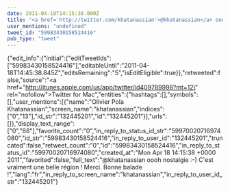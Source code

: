 ```yaml
---
date: 2011-04-18T14:15:38.000Z
title: "<a href='http://twitter.com/khatanassian'>@khatanassian</a> oooh nostalgie :-) C'est vraiment une belle région ! Merci. Bonne balade !″"
user_mentions: "undefined"
tweet_id: "59983430158524416"
pub_type: "tweet"
---
```

{"edit_info":{"initial":{"editTweetIds":["59983430158524416"],"editableUntil":"2011-04-18T14:45:38.845Z","editsRemaining":"5","isEditEligible":true}},"retweeted":false,"source":"<a href=\"http://itunes.apple.com/us/app/twitter/id409789998?mt=12\" rel=\"nofollow\">Twitter for Mac</a>","entities":{"hashtags":[],"symbols":[],"user_mentions":[{"name":"Olivier Pola Khatanassian","screen_name":"khatanassian","indices":["0","13"],"id_str":"132445201","id":"132445201"}],"urls":[]},"display_text_range":["0","88"],"favorite_count":"0","in_reply_to_status_id_str":"59970020716974080","id_str":"59983430158524416","in_reply_to_user_id":"132445201","truncated":false,"retweet_count":"0","id":"59983430158524416","in_reply_to_status_id":"59970020716974080","created_at":"Mon Apr 18 14:15:38 +0000 2011","favorited":false,"full_text":"@khatanassian oooh nostalgie :-) C'est vraiment une belle région ! Merci. Bonne balade !","lang":"fr","in_reply_to_screen_name":"khatanassian","in_reply_to_user_id_str":"132445201"}
